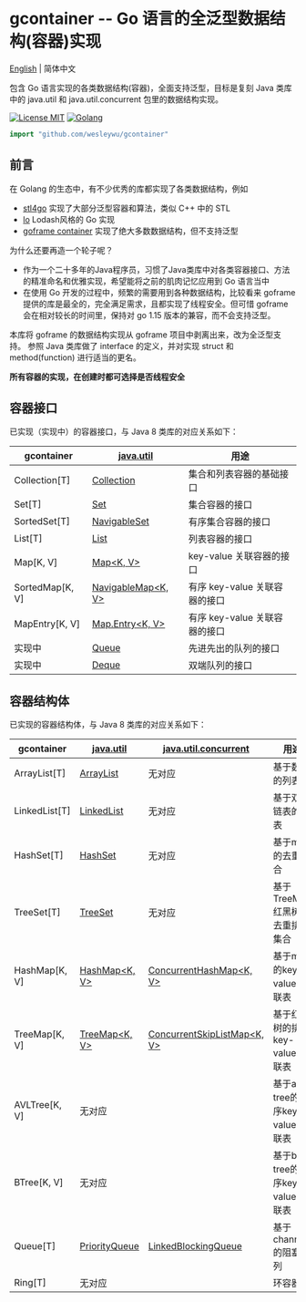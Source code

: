 # gcontainer -- Go 语言的全泛型数据结构(容器)实现

[English](README.md) | 简体中文

包含 Go 语言实现的各类数据结构(容器)，全面支持泛型，目标是复刻 Java 类库中的 java.util 和 java.util.concurrent 包里的数据结构实现。

[![License MIT](https://img.shields.io/badge/License-MIT-red.svg)](COPYING)
[![Golang](https://img.shields.io/badge/Language-go1.20%2B-blue)](https://go.dev/)

```go
import "github.com/wesleywu/gcontainer"
```

## 前言

在 Golang 的生态中，有不少优秀的库都实现了各类数据结构，例如

- [stl4go](https://github.com/chen3feng/stl4go) 实现了大部分泛型容器和算法，类似 C++ 中的 STL
- [lo](https://github.com/samber/lo) Lodash风格的 Go 实现
- [goframe container](https://github.com/gogf/gf/tree/master/container) 实现了绝大多数数据结构，但不支持泛型

为什么还要再造一个轮子呢？
* 作为一个二十多年的Java程序员，习惯了Java类库中对各类容器接口、方法的精准命名和优雅实现，希望能将之前的肌肉记忆应用到 Go 语言当中
* 在使用 Go 开发的过程中，频繁的需要用到各种数据结构，比较看来 goframe 提供的库是最全的，完全满足需求，且都实现了线程安全。但可惜 goframe 会在相对较长的时间里，保持对 go 1.15 版本的兼容，而不会支持泛型。
 
本库将 goframe 的数据结构实现从 goframe 项目中剥离出来，改为全泛型支持。
参照 Java 类库做了 interface 的定义，并对实现 struct 和 method(function) 进行适当的更名。

**所有容器的实现，在创建时都可选择是否线程安全**

## 容器接口

已实现（实现中）的容器接口，与 Java 8 类库的对应关系如下：

| gcontainer      | [java.util](https://docs.oracle.com/javase/8/docs/api/java/util/package-summary.html)       | 用途                   |
|-----------------|---------------------------------------------------------------------------------------------|----------------------|
| Collection[T]   | [Collection<T>](https://docs.oracle.com/javase/8/docs/api/java/util/Collection.html)        | 集合和列表容器的基础接口      | 
| Set[T]          | [Set<T>](https://docs.oracle.com/javase/8/docs/api/java/util/Set.html)                      | 集合容器的接口              |
| SortedSet[T]    | [NavigableSet<T>](https://docs.oracle.com/javase/8/docs/api/java/util/NavigableSet.html)    | 有序集合容器的接口           |
| List[T]         | [List<T>](https://docs.oracle.com/javase/8/docs/api/java/util/List.html)                    | 列表容器的接口              |
| Map[K, V]       | [Map<K, V>](https://docs.oracle.com/javase/8/docs/api/java/util/Map.html)                   | key-value 关联容器的接口    |
| SortedMap[K, V] | [NavigableMap<K, V>](https://docs.oracle.com/javase/8/docs/api/java/util/NavigableMap.html) | 有序 key-value 关联容器的接口 |
| MapEntry[K, V]  | [Map.Entry<K, V>](https://docs.oracle.com/javase/8/docs/api/java/util/Map.Entry.html)       | 有序 key-value 关联容器的接口 |
| 实现中           | [Queue<T>](https://docs.oracle.com/javase/8/docs/api/java/util/Queue.html)                  | 先进先出的队列的接口 |
| 实现中           | [Deque<T>](https://docs.oracle.com/javase/8/docs/api/java/util/Deque.html)                  | 双端队列的接口 |

## 容器结构体

已实现的容器结构体，与 Java 8 类库的对应关系如下：

| gcontainer    | [java.util](https://docs.oracle.com/javase/8/docs/api/java/util/package-summary.html)      | [java.util.concurrent](https://docs.oracle.com/javase/8/docs/api/java/util/concurrent/package-summary.html)              | 用途                            |
|---------------|--------------------------------------------------------------------------------------------|--------------------------------------------------------------------------------------------------------------------------|-------------------------------|
| ArrayList[T]  | [ArrayList<T>](https://docs.oracle.com/javase/8/docs/api/java/util/ArrayList.html)         | 无对应                                                                                                                    | 基于数组的列表                       |
| LinkedList[T] | [LinkedList<T>](https://docs.oracle.com/javase/8/docs/api/java/util/LinkedList.html)       | 无对应                                                                                                                    | 基于双向链表的列表                     | 
| HashSet[T]    | [HashSet<T>](https://docs.oracle.com/javase/8/docs/api/java/util/HashSet.html)             | 无对应                                                                                                                    | 基于map的去重集合                    |    
| TreeSet[T]    | [TreeSet<T>](https://docs.oracle.com/javase/8/docs/api/java/util/TreeSet.html)             | 无对应                                                                                                                    | 基于TreeMap红黑树的去重排序集合           | 
| HashMap[K, V] | [HashMap<K, V>](https://docs.oracle.com/javase/8/docs/api/java/util/HashMap.html)          | [ConcurrentHashMap<K, V>](https://docs.oracle.com/javase/8/docs/api/java/util/concurrent/ConcurrentHashMap.html)         | 基于map的key-value关联表            | 
| TreeMap[K, V] | [TreeMap<K, V>](https://docs.oracle.com/javase/8/docs/api/java/util/TreeMap.html)          | [ConcurrentSkipListMap<K, V>](https://docs.oracle.com/javase/8/docs/api/java/util/concurrent/ConcurrentSkipListMap.html) | 基于红黑树的排序key-value关联表          |  
| AVLTree[K, V] | 无对应                                                                                      |                                                                                                                          | 基于avl-tree的排序key-value关联表     |    
| BTree[K, V]   | 无对应                                                                                      |                                                                                                                          | 基于b-tree的排序key-value关联表       |    
| Queue[T]      | [PriorityQueue<T>](https://docs.oracle.com/javase/8/docs/api/java/util/PriorityQueue.html) | [LinkedBlockingQueue<T>](https://docs.oracle.com/javase/8/docs/api/java/util/concurrent/LinkedBlockingQueue.html)        | 基于channel的阻塞队列                |   
| Ring[T]       | 无对应                                                                                      |                                                                                                                          | 环容器                           |   
